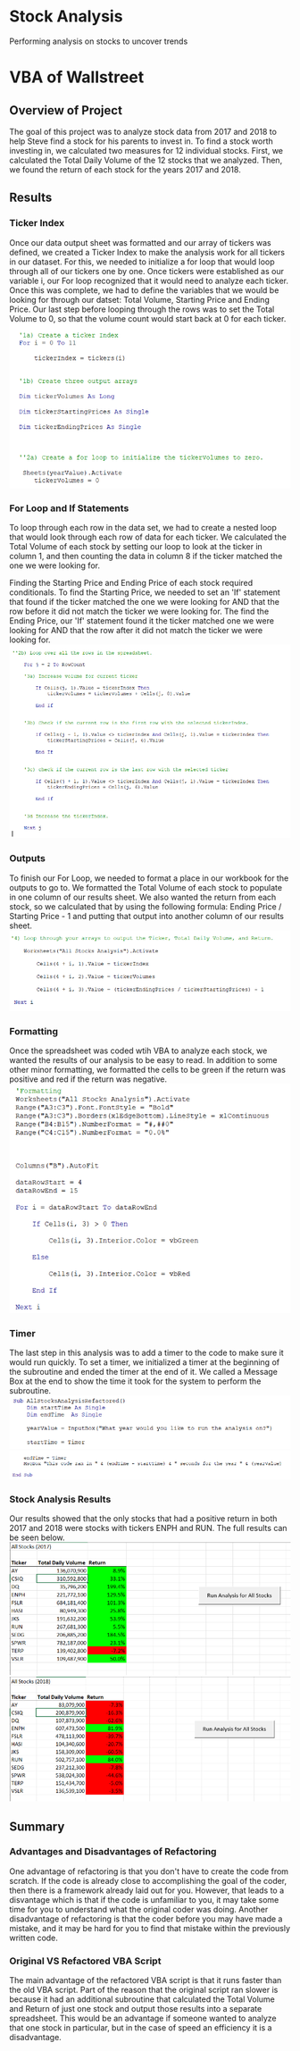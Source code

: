 # Stock Analysis
Performing analysis on stocks to uncover trends

# VBA of Wallstreet 

## Overview of Project
The goal of this project was to analyze stock data from 2017 and 2018 to help Steve find a stock for his parents to invest in. To find a stock worth investing in, we calculated two measures for 12 individual stocks. First, we calculated the Total Daily Volume of the 12 stocks that we analyzed. Then, we found the return of each stock for the years 2017 and 2018. 

## Results 

### Ticker Index 
Once our data output sheet was formatted and our array of tickers was defined, we created a Ticker Index to make the analysis work for all tickers in our dataset. For this, we needed to initialize a for loop that would loop through all of our tickers one by one. Once tickers were established as our variable i, our For loop recognized that it would need to analyze each ticker. Once this was complete, we had to define the variables that we would be looking for through our datset: Total Volume, Starting Price and Ending Price. Our last step before looping through the rows was to set the Total Volume to 0, so that the volume count would start back at 0 for each ticker.
![This is an image](https://github.com/nicole-tough/stock-analysis/blob/main/TickerIndex.PNG)

### For Loop and If Statements
To loop through each row in the data set, we had to create a nested loop that would look through each row of data for each ticker. We calculated the Total Volume of each stock by setting our loop to look at the ticker in column 1, and then counting the data in column 8 if the ticker matched the one we were looking for. 

Finding the Starting Price and Ending Price of each stock required conditionals. To find the Starting Price, we needed to set an 'If' statement that found if the ticker matched the one we were looking for AND that the row before it did not match the ticker we were looking for. The find the Ending Price, our 'If' statement found it the ticker matched one we were looking for AND that the row after it did not match the ticker we were looking for.
![This is an image](https://github.com/nicole-tough/stock-analysis/blob/main/ForLoop.PNG)

### Outputs
To finish our For Loop, we needed to format a place in our workbook for the outputs to go to. We formatted the Total Volume of each stock to populate in one column of our results sheet. We also wanted the return from each stock, so we calculated that by using the following formula: Ending Price / Starting Price - 1 and putting that output into another column of our results sheet. 
![This is an image](https://github.com/nicole-tough/stock-analysis/blob/main/Outputs.PNG)

### Formatting 
Once the spreadsheet was coded wtih VBA to analyze each stock, we wanted the results of our analysis to be easy to read. In addition to some other minor formatting, we formatted the cells to be green if the return was positive and red if the return was negative.
![This is an image](https://github.com/nicole-tough/stock-analysis/blob/main/Formatting.PNG)

### Timer
The last step in this analysis was to add a timer to the code to make sure it would run quickly. To set a timer, we initialized a timer at the beginning of the subroutine and ended the timer at the end of it. We called a Message Box at the end to show the time it took for the system to perform the subroutine. 
![This is an image](https://github.com/nicole-tough/stock-analysis/blob/main/StartTimer.PNG)
![This is an image](https://github.com/nicole-tough/stock-analysis/blob/main/EndTimer.PNG)

### Stock Analysis Results
Our results showed that the only stocks that had a positive return in both 2017 and 2018 were stocks with tickers ENPH and RUN. The full results can be seen below.
![This is an image](https://github.com/nicole-tough/stock-analysis/blob/main/StockAnalysisResults_2017.PNG)
![This is an image](https://github.com/nicole-tough/stock-analysis/blob/main/StockAnalysisResults_2018.PNG)

## Summary

### Advantages and Disadvantages of Refactoring
One advantage of refactoring is that you don't have to create the code from scratch. If the code is already close to accomplishing the goal of the coder, then there is a framework already laid out for you. However, that leads to a disvantage which is that if the code is unfamiliar to you, it may take some time for you to understand what the original coder was doing. Another disadvantage of refactoring is that the coder before you may have made a mistake, and it may be hard for you to find that mistake within the previously written code. 

### Original VS Refactored VBA Script
The main advantage of the refactored VBA script is that it runs faster than the old VBA script. Part of the reason that the original script ran slower is because it had an additional subroutine that calculated the Total Volume and Return of just one stock and output those results into a separate spreadsheet. This would be an advantage if someone wanted to analyze that one stock in particular, but in the case of speed an efficiency it is a disadvantage. 
